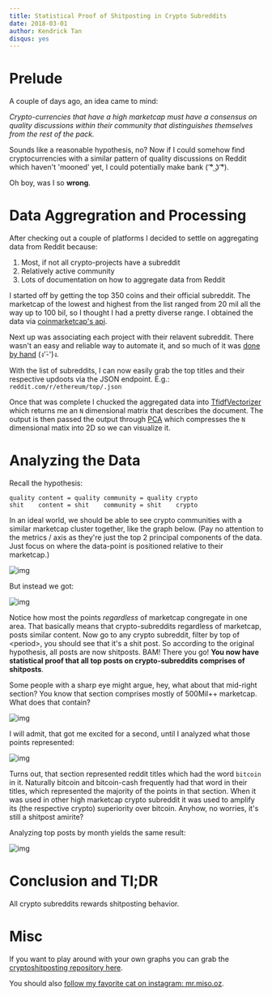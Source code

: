 ```yaml
---
title: Statistical Proof of Shitposting in Crypto Subreddits
date: 2018-03-01
author: Kendrick Tan
disqus: yes
---
```



# Prelude

A couple of days ago, an idea came to mind:

_Crypto-currencies that have a high marketcap must have a consensus on quality discussions within their community that distinguishes themselves from the rest of the pack._

Sounds like a reasonable hypothesis, no? Now if I could somehow find cryptocurrencies with a similar pattern of quality discussions on Reddit which haven't 'mooned' yet, I could potentially make bank ( ͡° ͜ʖ ͡°).

Oh boy, was I so __wrong__.

# Data Aggregration and Processing

After checking out a couple of platforms I decided to settle on aggregating data from Reddit because:

1. Most, if not all crypto-projects have a subreddit
2. Relatively active community
3. Lots of documentation on how to aggregate data from Reddit


I started off by getting the top 350 coins and their official subreddit. The marketcap of the lowest and highest from the list ranged from 20 mil all the way up to 100 bil, so I thought I had a pretty diverse range. I obtained the data via [coinmarketcap's api](https://api.coinmarketcap.com/v1/ticker/?limit=350).

Next up was associating each project with their relavent subreddit. There wasn't an easy and reliable way to automate it, and so much of it was [done by hand](https://github.com/kendricktan/cryptoshitposting/blob/master/data/subreddits.json) (ง'̀-'́)ง.

With the list of subreddits, I can now easily grab the top titles and their respective updoots via the JSON endpoint. E.g.: `reddit.com/r/ethereum/top/.json`

Once that was complete I chucked the aggregated data into [TfidfVectorizer](https://scikit-learn.org/stable/modules/generated/sklearn.feature_extraction.text.TfidfVectorizer.html) which returns me an `N` dimensional matrix that describes the document. The output is then passed the output through [PCA](https://scikit-learn.org/stable/modules/generated/sklearn.decomposition.PCA.html) which compresses the `N` dimensional matix into 2D so we can visualize it.

# Analyzing the Data

Recall the hypothesis:

```
quality content = quality community = quality crypto
shit    content = shit    community = shit    crypto
```

In an ideal world, we should be able to see crypto communities with a similar marketcap cluster together, like the graph below. (Pay no attention to the metrics / axis as they're just the top 2 principal components of the data. Just focus on where the data-point is positioned relative to their marketcap.)

![img](https://i.imgur.com/s6VwjYV.png)

But instead we got:

![img](https://i.imgur.com/IjWOGCs.png)

Notice how most the points _regardless_ of marketcap congregate in one area. That basically means that crypto-subreddits regardless of marketcap, posts similar content. Now go to any crypto subreddit, filter by top of &lt;period&gt;, you should see that it's a shit post. So according to the original hypothesis, all posts are now shitposts. BAM! There you go! __You now have statistical proof that all top posts on crypto-subreddits comprises of shitposts__.

Some people with a sharp eye might argue, hey, what about that mid-right section? You know that section comprises mostly of 500Mil++ marketcap. What does that contain?

![img](https://i.imgur.com/Mvtxkd6.png)

I will admit, that got me excited for a second, until I analyzed what those points represented:

![img](https://i.imgur.com/1B344iz.png)

Turns out, that section represented reddit titles which had the word `bitcoin` in it. Naturally bitcoin and bitcoin-cash frequently had that word in their titles, which represented the majority of the points in that section. When it was used in other high marketcap crypto subreddit it was used to amplify its (the respective crypto) superiority over bitcoin. Anyhow, no worries, it's still a shitpost amirite?

Analyzing top posts by month yields the same result:

![img](https://i.imgur.com/vKaFfMU.png)

# Conclusion and Tl;DR

All crypto subreddits rewards shitposting behavior.

# Misc

If you want to play around with your own graphs you can grab the [cryptoshitposting repository here](https://github.com/kendricktan/cryptoshitposting).

You should also [follow my favorite cat on instagram: mr.miso.oz](https://www.instagram.com/mr.miso.oz/).
